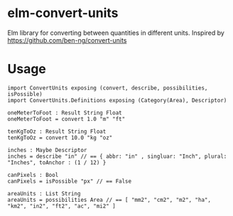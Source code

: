# elm-convert-units
Elm library for converting between quantities in different units. Inspired by https://github.com/ben-ng/convert-units

# Usage
```
import ConvertUnits exposing (convert, describe, possibilities, isPossible)
import ConvertUnits.Definitions exposing (Category(Area), Descriptor)

oneMeterToFoot : Result String Float
oneMeterToFoot = convert 1.0 "m" "ft"

tenKgToOz : Result String Float
tenKgToOz = convert 10.0 "kg "oz"

inches : Maybe Descriptor
inches = describe "in" // == { abbr: "in" , singluar: "Inch", plural: "Inches", toAnchor : (1 / 12) }

canPixels : Bool
canPixels = isPossible "px" // == False

areaUnits : List String
areaUnits = possibilities Area // == [ "mm2", "cm2", "m2", "ha", "km2", "in2", "ft2", "ac", "mi2" ]

```
